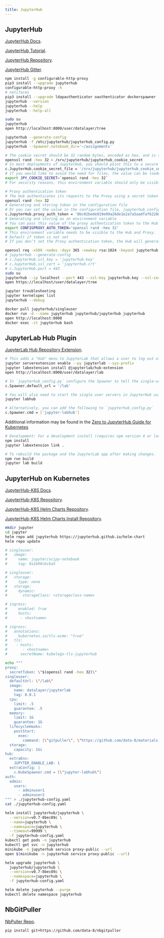 ```yaml
---
title: JupyterHub
---
```


## JupyterHub

[JupyterHub Docs](https://jupyterhub.readthedocs.io).

[JupyterHub Tutorial](https://jupyterhub-tutorial.readthedocs.io).

[JupyterHub Repository](https://github.com/jupyterhub/jupyterhub).

[JupyterHub Gitter](https://gitter.im/jupyterhub/jupyterhub).

```bash
npm install -g configurable-http-proxy
pip3 install --upgrade jupyterhub
configurable-http-proxy -h
# netifaces
pip3 install --upgrade ldapauthenticator oauthenticator dockerspawner
jupyterhub --version
jupyterhub --help
jupyterhub --help-all
```

```bash
sudo su
jupyterhub
open http://localhost:8000/user/datalayer/tree
```

```bash
jupyterhub --generate-config
jupyterhub -f /etc/jupyterhub/jupyterhub_config.py
jupyterhub --Spawner.notebook_dir='~/assignments'
```

```bash
# The cookie secret should be 32 random bytes, encoded as hex, and is typically stored in a jupyterhub_cookie_secret file. An example command to generate the jupyterhub_cookie_secret file is:
openssl rand -hex 32 > /srv/jupyterhub/jupyterhub_cookie_secret
# In most deployments of JupyterHub, you should point this to a secure location on the file system, such as /srv/jupyterhub/jupyterhub_cookie_secret. The location of the jupyterhub_cookie_secret file can be specified in the jupyterhub_config.py file as follows.
c.JupyterHub.cookie_secret_file = '/srv/jupyterhub/jupyterhub_cookie_secret'
# If you would like to avoid the need for files, the value can be loaded in the Hub process from the JPY_COOKIE_SECRET environment variable, which is a hex-encoded string. You can set it this way:
export JPY_COOKIE_SECRET=`openssl rand -hex 32`
# For security reasons, this environment variable should only be visible to the Hub. If you set it dynamically as above, all users will be logged out each time the Hub starts.
```

```bash
# Proxy authentication token
# The Hub authenticates its requests to the Proxy using a secret token that the Hub and Proxy agree upon. The value of this string should be a random string, for example, generated
openssl rand -hex 32
# Generating and storing token in the configuration file
# Or you can set the value in the configuration file, jupyterhub_config.py:
c.JupyterHub.proxy_auth_token = '0bc02bede919e99a26de1e2a7a5aadfaf6228de836ec39a05a6c6942831d8fe5'
# Generating and storing as an environment variable
# You can pass this value of the proxy authentication token to the Hub and Proxy using the CONFIGPROXY_AUTH_TOKEN environment variable:
export CONFIGPROXY_AUTH_TOKEN='openssl rand -hex 32'
# This environment variable needs to be visible to the Hub and Proxy.
# Default if token is not set
# If you don’t set the Proxy authentication token, the Hub will generate a random key itself, which means that any time you restart the Hub you must also restart the Proxy. If the proxy is a subprocess of the Hub, this should happen automatically (this is the default configuration).
```

```bash
openssl req -x509 -nodes -days 365 -newkey rsa:1024 -keyout jupyterhub.key -out jupyterhub.crt
# jupyterhub --generate-config
# c.JupyterHub.ssl_key = 'jupyterhub.key'
# c.JupyterHub.ssl_cert = 'jupyterhub.crt'
# c.JupyterHub.port = 443
sudo su
jupyterhub --ip localhost --port 443 --ssl-key jupyterhub.key --ssl-cert jupyterhub.crt
open https://localhost/user/datalayer/tree
```

```bash
jupyter troubleshooting
jupyter kernelspec list
jupyterhub --debug
```

```bash
docker pull jupyterhub/singleuser
docker run -d --name jupyterhub jupyterhub/jupyterhub jupyterhub
open http://localhost:8000
docker exec -it jupyterhub bash
```

## JupyterLab Hub Plugin

[JupyterLab Hub Repository Extension](https://github.com/jupyterhub/jupyterlab-hub).

```bash
# This adds a "Hub" menu to JupyterLab that allows a user to log out of JupyterHub or access their JupyterHub control panel. This follows the JupyterLab extension system where an extension is just an npm package, not wrapped in a Python package.
jupyter serverextension enable --py jupyterlab --sys-prefix
jupyter labextension install @jupyterlab/hub-extension
open http://localhost:8000/user/datalayer/lab
```

```bash
# In `jupyterhub_config.py` configure the Spawner to tell the single-user notebook servers to default to Jupyter-Lab.
c.Spawner.default_url = '/lab'
```

```bash
# You will also need to start the single user servers in JupyterHub using the following command (that ships with JupyterLab).
jupyter labhub
```

```bash
# Alternatively, you can add the following to `jupyterhub_config.py`
c.Spawner.cmd = ['jupyter-labhub']
```

Additional information may be found in the [Zero to JupyterHub Guide for Kubernetes](https://zero-to-jupyterhub.readthedocs.io/en/latest/user-environment.html#use-jupyterlab-by-default)

```bash
# Development: For a development install (requires npm version 4 or later), do the following in the repository directory.
npm install
jupyter labextension link .
```

```bash
# To rebuild the package and the JupyterLab app after making changes.
npm run build
jupyter lab build
```

## JupyterHub on Kubernetes

[JupyterHub-K8S Docs](https://zero-to-jupyterhub.readthedocs.io).

[JupyterHub-K8S Repository](https://github.com/jupyterhub/zero-to-jupyterhub-k8s).

[JupyterHub-K8S Helm Charts Repository](https://github.com/jupyterhub/helm-chart).

[JupyterHub-K8S Helm Charts Install Repository](https://jupyterhub.github.io/helm-chart).

```bash
mkdir jupyter
cd jupyter
helm repo add jupyterhub https://jupyterhub.github.io/helm-chart
helm repo update

# singleuser:
#   image:
#     name: jupyter/scipy-notebook
#     tag: 8a1b90cbcba5

# singleuser:
#   storage:
#     type: none
#   storage:
#     dynamic:
#       storageClass: <storageclass-name>

# ingress:
#     enabled: true
#     hosts:
#      - <hostname>

# ingress:
#   annotations:
#     kubernetes.io/tls-acme: "true"
#   tls:
#    - hosts:
#       - <hostname>
#      secretName: kubelego-tls-jupyterhub

echo """
proxy:
  secretToken: \"$(openssl rand -hex 32)\"
singleuser:
  defaultUrl: \"/lab\"
  image:
    name: datalayer/jupyterlab
    tag: 0.0.1
  cpu:
    limit: .5
    guarantee: .5
  memory:
    limit: 1G
    guarantee: 1G
  lifecycleHooks:
    postStart:
      exec:
        command: [\"gitpuller\", \"https://github.com/data-8/materials-fa17\", \"master\", \"materials-fa\"]
  storage:
    capacity: 1Gi
hub:
  extraEnv:
    JUPYTER_ENABLE_LAB: 1
  extraConfig: |
    c.KubeSpawner.cmd = [\"jupyter-labhub\"]
auth:
  admin:
    users:
      - adminuser1
      - adminuser2
""" > ./jupyterhub-config.yaml
cat ./jupyterhub-config.yaml
```

```bash
helm install jupyterhub/jupyterhub \
  --version=v0.7-8bec89c \
  --name=jupyterhub \
  --namespace=jupyterhub \
  --timeout=99999 \
  -f jupyterhub-config.yaml
kubectl get pods -n jupyterhub
kubectl get svc -n jupyterhub
minikube -n jupyterhub service proxy-public --url
open $(minikube -n jupyterhub service proxy-public --url)
```

```bash
helm upgrade jupyterhub \
  jupyterhub/jupyterhub \
  --version=v0.7-8bec89c \
  --namespace=jupyterhub \
  -f jupyterhub-config.yaml
```

```bash
helm delete jupyterhub --purge
kubectl delete namespace jupyterhub
```

## NbGitPuller

[NbPuller Repo](https://github.com/data-8/nbgitpuller).

```bash
pip install git+https://github.com/data-8/nbgitpuller
```
